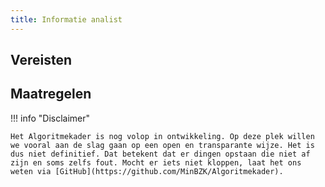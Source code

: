 ```yaml
---
title: Informatie analist
---
```


## Vereisten

<!-- list_vereisten rollen/informatie-analist no-rol -->

## Maatregelen

<!-- list_maatregelen rollen/informatie-analist no-rol -->

!!! info "Disclaimer"

    Het Algoritmekader is nog volop in ontwikkeling. Op deze plek willen we vooral aan de slag gaan op een open en transparante wijze. Het is dus niet definitief. Dat betekent dat er dingen opstaan die niet af zijn en soms zelfs fout. Mocht er iets niet kloppen, laat het ons weten via [GitHub](https://github.com/MinBZK/Algoritmekader).
